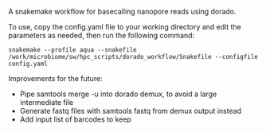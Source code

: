 A snakemake workflow for basecalling nanopore reads using dorado.

To use, copy the config.yaml file to your working directory and edit the parameters as needed, then run the following command:

```
snakemake --profile aqua --snakefile /work/microbiome/sw/hpc_scripts/dorado_workflow/Snakefile --configfile config.yaml
```

Improvements for the future:
* Pipe samtools merge -u into dorado demux, to avoid a large intermediate file
* Generate fastq files with samtools fastq from demux output instead
* Add input list of barcodes to keep
